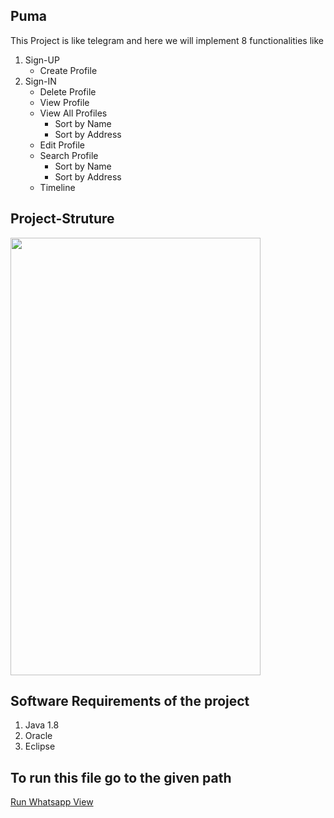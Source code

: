 ## Puma
This Project is like telegram and here we will implement 8 functionalities like
1. Sign-UP
    - Create Profile
2. Sign-IN
    - Delete Profile
    - View Profile
    - View All Profiles
        - Sort by Name
        - Sort by Address
    - Edit Profile
    - Search Profile
        - Sort by Name
        - Sort by Address
    - Timeline

## Project-Struture
<img src="project_Tree.jpeg" width = "400" height = "700">

## Software Requirements of the project
1. Java 1.8
2. Oracle
3. Eclipse

## To run this file go to the given path
[Run Whatsapp View](whatsappdivya/src/main/java/com/whatsapp/view/Whatsappview.java)

